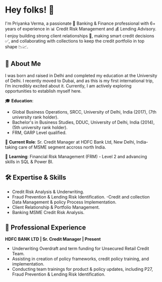 # Hey folks! 👋

I'm Priyanka Verma, a passionate 💼 Banking & Finance professional with 6+ years of experience in 📊 Credit Risk Management and 💰 Lending Advisory. I enjoy building strong client relationships 🤝, making smart credit decisions ✅, and collaborating with collections to keep the credit portfolio in top shape 📉📈.

## 🚀 About Me
I was born and raised in Delhi and completed my education at the University of Delhi. I recently moved to Dubai, and as this is my first international trip, I’m incredibly excited about it. Currently, I am actively exploring opportunities to establish myself here.

🎓 **Education**:

- Global Business Operations, SRCC, University of Delhi, India (2017), (7th university rank holder).
- Bachelor's in Business Studies, DDUC, University of Delhi, India (2014), (5th university rank holder).
- FRM, GARP Level qualified.

💼 **Current Role**: Sr. Credit Manager at HDFC Bank Ltd, New Delhi, India- taking care of MSME segment accross north India.

🌱 **Learning**: Financial Risk Management (FRM) - Level 2 and advancing skills in SQL & Power BI. 

## 🛠️ Expertise & Skills

- Credit Risk Analysis & Underwriting.
- Fraud Prevention & Lending Risk Identification.
-Credit and collection Data Management & policy Process Implementation.
- Client Relationship & Portfolio Management.
- Banking MSME Credit Risk Analysis.

## 📌 Professional Experience

**HDFC BANK LTD | Sr. Credit Manager | Present**

- Underwriting Overdraft and term funding for Unsecured Retail Credit Team.
- Assisting in creation of policy frameworks, credit policy training, and implementation.
- Conducting team trainings for product & policy updates, including P27, Fraud Prevention & Lending Risk Identification.
